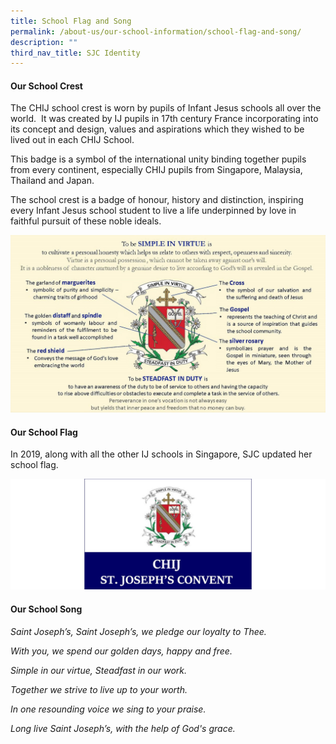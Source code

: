 ```yaml
---
title: School Flag and Song
permalink: /about-us/our-school-information/school-flag-and-song/
description: ""
third_nav_title: SJC Identity
---
```

#### **Our School Crest** 

The CHIJ school crest is worn by pupils of Infant Jesus schools all over the world.  It was created by IJ pupils in 17th century France incorporating into its concept and design, values and aspirations which they wished to be lived out in each CHIJ School. 

This badge is a symbol of the international unity binding together pupils from every continent, especially CHIJ pupils from Singapore, Malaysia, Thailand and Japan.

The school crest is a badge of honour, history and distinction, inspiring every Infant Jesus school student to live a life underpinned by love in faithful pursuit of these noble ideals.

![](/images/About%20us/SJC%20Identity/Our%20School%20Crest,%20Song%20&%20Flag/OurSchoolBadge.jpg)

#### **Our School Flag**

In 2019, along with all the other IJ schools in Singapore, SJC updated her school flag.

![](/images/About%20us/SJC%20Identity/Our%20School%20Crest,%20Song%20&%20Flag/schoolflags.jpg)

#### **Our School Song**

*Saint Joseph’s, Saint Joseph’s, we pledge our loyalty to Thee.*

*With you, we spend our golden days, happy and free.*

*Simple in our virtue, Steadfast in our work.*

*Together we strive to live up to your worth.*

*In one resounding voice we sing to your praise.*

*Long live Saint Joseph’s, with the help of God's grace.*